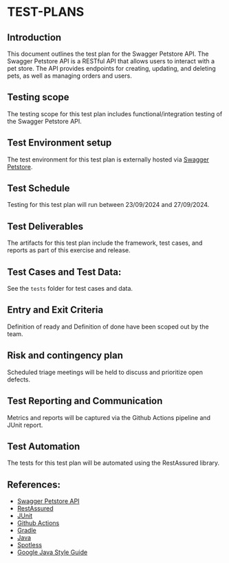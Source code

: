 # TEST-PLANS

## Introduction

This document outlines the test plan for the Swagger Petstore API. The Swagger Petstore API is a RESTful API that allows users to interact with a pet store. The API provides endpoints for creating, updating, and deleting pets, as well as managing orders and users.

## Testing scope

The testing scope for this test plan includes functional/integration testing of the Swagger Petstore API.

## Test Environment setup

The test environment for this test plan is externally hosted via [Swagger Petstore](https://petstore.swagger.io).
## Test Schedule

Testing for this test plan will run between 23/09/2024 and 27/09/2024.


## Test Deliverables

The artifacts for this test plan include the framework, test cases, and reports as part of this exercise and release.

## Test Cases and Test Data:

See the `tests` folder for test cases and data.

## Entry and Exit Criteria

Definition of ready and Definition of done have been scoped out by the team.


## Risk and contingency plan

Scheduled triage meetings will be held to discuss and prioritize open defects.

## Test Reporting and Communication

Metrics and reports will be captured via the Github Actions pipeline and JUnit report.


## Test Automation

The tests for this test plan will be automated using the RestAssured library.


## References:

- [Swagger Petstore API](https://petstore.swagger.io)
- [RestAssured](https://rest-assured.io)
- [JUnit](https://junit.org)
- [Github Actions](https://docs.github.com/en/actions)
- [Gradle](https://gradle.org)
- [Java](https://www.java.com)
- [Spotless](https://github.com/diffplug/spotless)
- [Google Java Style Guide](https://google.github.io/styleguide/javaguide.html)
